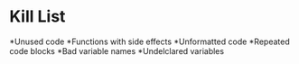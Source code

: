 Kill List
=========
*Unused code
*Functions with side effects
*Unformatted code
*Repeated code blocks
*Bad variable names
*Undelclared variables
